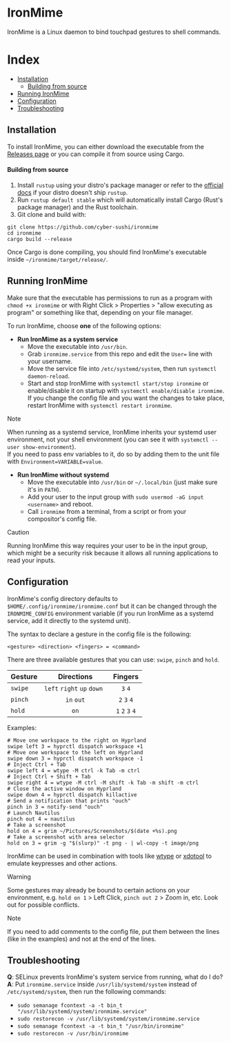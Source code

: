 # IronMime

IronMime is a Linux daemon to bind touchpad gestures to shell commands.

# Index
- [Installation](https://github.com/cyber-sushi/ironmime/tree/main#installation)
    - [Building from source](https://github.com/cyber-sushi/ironmime/tree/main#building-from-source)
- [Running IronMime](https://github.com/cyber-sushi/ironmime/tree/main#running-ironmime)
- [Configuration](https://github.com/cyber-sushi/ironmime/tree/main#configuration)
- [Troubleshooting](https://github.com/cyber-sushi/ironmime/tree/main#troubleshooting)

## Installation
To install IronMime, you can either download the executable from the [Releases page](https://github.com/cyber-sushi/ironmime/releases) or you can compile it from source using Cargo.
#### Building from source
1. Install `rustup` using your distro's package manager or refer to the [official docs](https://www.rust-lang.org/tools/install) if your distro doesn't ship `rustup`.
2. Run `rustup default stable` which will automatically install Cargo (Rust's package manager) and the Rust toolchain.
3. Git clone and build with:
```
git clone https://github.com/cyber-sushi/ironmime
cd ironmime
cargo build --release
```
Once Cargo is done compiling, you should find IronMime's executable inside `~/ironmime/target/release/`.

## Running IronMime
Make sure that the executable has permissions to run as a program with `chmod +x ironmime` or with Right Click > Properties > "allow executing as program" or something like that, depending on your file manager.

To run IronMime, choose **one** of the following options:
- **Run IronMime as a system service**
    - Move the executable into `/usr/bin`.
    - Grab `ironmime.service` from this repo and edit the `User=` line with your username.
    - Move the service file into `/etc/systemd/system`, then run `systemctl daemon-reload`.
    - Start and stop IronMime with `systemctl start/stop ironmime` or enable/disable it on startup with `systemctl enable/disable ironmime`. If you change the config file and you want the changes to take place, restart IronMime with `systemctl restart ironmime`.

> [!NOTE]
> When running as a systemd service, IronMime inherits your systemd user environment, not your shell environment (you can see it with `systemctl --user show-environment`).\
If you need to pass env variables to it, do so by adding them to the unit file with `Environment=VARIABLE=value`.

- **Run IronMime without systemd**
    - Move the executable into `/usr/bin` or `~/.local/bin` (just make sure it's in `PATH`).
    - Add your user to the input group with `sudo usermod -aG input <username>` and reboot.
    - Call `ironmime` from a terminal, from a script or from your compositor's config file.

> [!CAUTION]
> Running IronMime this way requires your user to be in the input group, which might be a security risk because it allows all running applications to read your inputs.

## Configuration
IronMime's config directory defaults to `$HOME/.config/ironmime/ironmime.conf` but it can be changed through the `IRONMIME_CONFIG` environment variable (if you run IronMime as a systemd service, add it directly to the systemd unit).

The syntax to declare a gesture in the config file is the following:
```
<gesture> <direction> <fingers> = <command>
```
There are three available gestures that you can use: `swipe`, `pinch` and `hold`.

| Gesture | Directions | Fingers |
| :--- | :---: | :---: |
| `swipe` | `left` `right` `up` `down `| `3` `4` |
| `pinch` | `in` `out` | `2` `3` `4` |
| `hold` | `on` | `1` `2` `3` `4` |

Examples:
```
# Move one workspace to the right on Hyprland
swipe left 3 = hyprctl dispatch workspace +1
# Move one workspace to the left on Hyprland
swipe down 3 = hyprctl dispatch workspace -1
# Inject Ctrl + Tab
swipe left 4 = wtype -M ctrl -k Tab -m ctrl
# Inject Ctrl + Shift + Tab
swipe right 4 = wtype -M ctrl -M shift -k Tab -m shift -m ctrl
# Close the active window on Hyprland
swipe down 4 = hyprctl dispatch killactive
# Send a notification that prints "ouch"
pinch in 3 = notify-send "ouch"
# Launch Nautilus
pinch out 4 = nautilus
# Take a screenshot
hold on 4 = grim ~/Pictures/Screenshots/$(date +%s).png
# Take a screenshot with area selector
hold on 3 = grim -g "$(slurp)" -t png - | wl-copy -t image/png
```
IronMime can be used in combination with tools like [wtype](https://github.com/atx/wtype) or [xdotool](https://github.com/jordansissel/xdotool) to emulate keypresses and other actions.
> [!WARNING]
> Some gestures may already be bound to certain actions on your environment, e.g. `hold on 1` > Left Click, `pinch out 2` > Zoom in, etc. Look out for possible conflicts.

> [!NOTE]
> If you need to add comments to the config file, put them between the lines (like in the examples) and not at the end of the lines.

## Troubleshooting
**Q**: SELinux prevents IronMime's system service from running, what do I do?\
**A**: Put `ironmime.service` inside `/usr/lib/systemd/system` instead of `/etc/systemd/system`, then run the following commands:
- `sudo semanage fcontext -a -t bin_t "/usr/lib/systemd/system/ironmime.service"`
- `sudo restorecon -v /usr/lib/systemd/system/ironmime.service`
- `sudo semanage fcontext -a -t bin_t "/usr/bin/ironmime"`
- `sudo restorecon -v /usr/bin/ironmime`
